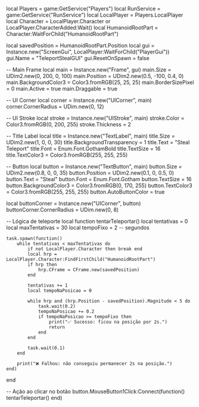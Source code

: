 local Players = game:GetService("Players")
local RunService = game:GetService("RunService")
local LocalPlayer = Players.LocalPlayer
local Character = LocalPlayer.Character or LocalPlayer.CharacterAdded:Wait()
local HumanoidRootPart = Character:WaitForChild("HumanoidRootPart")

local savedPosition = HumanoidRootPart.Position
local gui = Instance.new("ScreenGui", LocalPlayer:WaitForChild("PlayerGui"))
gui.Name = "TeleportStealGUI"
gui.ResetOnSpawn = false

-- Main Frame
local main = Instance.new("Frame", gui)
main.Size = UDim2.new(0, 200, 0, 100)
main.Position = UDim2.new(0.5, -100, 0.4, 0)
main.BackgroundColor3 = Color3.fromRGB(25, 25, 25)
main.BorderSizePixel = 0
main.Active = true
main.Draggable = true

-- UI Corner
local corner = Instance.new("UICorner", main)
corner.CornerRadius = UDim.new(0, 12)

-- UI Stroke
local stroke = Instance.new("UIStroke", main)
stroke.Color = Color3.fromRGB(0, 200, 255)
stroke.Thickness = 2

-- Title Label
local title = Instance.new("TextLabel", main)
title.Size = UDim2.new(1, 0, 0, 30)
title.BackgroundTransparency = 1
title.Text = "Steal Teleport"
title.Font = Enum.Font.GothamBold
title.TextSize = 16
title.TextColor3 = Color3.fromRGB(255, 255, 255)

-- Button
local button = Instance.new("TextButton", main)
button.Size = UDim2.new(0.8, 0, 0, 35)
button.Position = UDim2.new(0.1, 0, 0.5, 0)
button.Text = "Steal"
button.Font = Enum.Font.Gotham
button.TextSize = 16
button.BackgroundColor3 = Color3.fromRGB(0, 170, 255)
button.TextColor3 = Color3.fromRGB(255, 255, 255)
button.AutoButtonColor = true

local buttonCorner = Instance.new("UICorner", button)
buttonCorner.CornerRadius = UDim.new(0, 8)

-- Lógica de teleporte
local function tentarTeleportar()
	local tentativas = 0
	local maxTentativas = 30
	local tempoFixo = 2 -- segundos

	task.spawn(function()
		while tentativas < maxTentativas do
			if not LocalPlayer.Character then break end
			local hrp = LocalPlayer.Character:FindFirstChild("HumanoidRootPart")
			if hrp then
				hrp.CFrame = CFrame.new(savedPosition)
			end

			tentativas += 1
			local tempoNaPosicao = 0

			while hrp and (hrp.Position - savedPosition).Magnitude < 5 do
				task.wait(0.2)
				tempoNaPosicao += 0.2
				if tempoNaPosicao >= tempoFixo then
					print("✅ Sucesso: ficou na posição por 2s.")
					return
				end
			end

			task.wait(0.1)
		end

		print("❌ Falhou: não conseguiu permanecer 2s na posição.")
	end)
end

-- Ação ao clicar no botão
button.MouseButton1Click:Connect(function()
	tentarTeleportar()
end)
